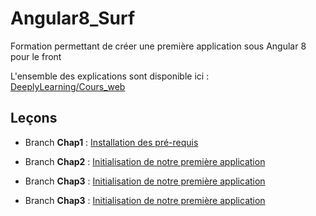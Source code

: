 # Angular8_Surf
Formation permettant de créer une première application sous Angular 8 pour le front

L'ensemble des explications sont disponible ici : 
[DeeplyLearning/Cours_web](https://deeplylearning.fr/cours-web-angular-8/ "DeeplyLearning/Cours_web")

## Leçons
- Branch **Chap1** : [Installation des pré-requis](https://deeplylearning.fr/cours-web-angular-8/chap-1-installation-des-pre-requis/ "Installation des pré-requis")  

- Branch **Chap2** : [Initialisation de notre première application](https://deeplylearning.fr/non-classe/chap-2-initialisation-de-notre-premiere-application/ "Initialisation de notre première application")

- Branch **Chap3** : [Initialisation de notre première application](https://deeplylearning.fr/cours-web-frontend-angular-8/chap-3-structure-dun-application-angular/ "Structure d’un application Angular")

- Branch **Chap3** : [Initialisation de notre première application](https://deeplylearning.fr/cours-web-frontend-angular-8/chap-4-creer-votre-premier-component-header-footer/ "Créer votre premier component ( header & footer )")
